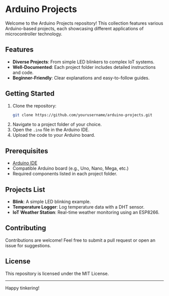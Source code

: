 # Arduino Projects

Welcome to the Arduino Projects repository! This collection features various Arduino-based projects, each showcasing different applications of microcontroller technology.

## Features
- **Diverse Projects**: From simple LED blinkers to complex IoT systems.
- **Well-Documented**: Each project folder includes detailed instructions and code.
- **Beginner-Friendly**: Clear explanations and easy-to-follow guides.

## Getting Started
1. Clone the repository:
   ```bash
   git clone https://github.com/yourusername/arduino-projects.git
   ```
2. Navigate to a project folder of your choice.
3. Open the `.ino` file in the Arduino IDE.
4. Upload the code to your Arduino board.

## Prerequisites
- [Arduino IDE](https://www.arduino.cc/en/software)
- Compatible Arduino board (e.g., Uno, Nano, Mega, etc.)
- Required components listed in each project folder.

## Projects List
- **Blink**: A simple LED blinking example.
- **Temperature Logger**: Log temperature data with a DHT sensor.
- **IoT Weather Station**: Real-time weather monitoring using an ESP8266.

## Contributing
Contributions are welcome! Feel free to submit a pull request or open an issue for suggestions.

## License
This repository is licensed under the MIT License.

---

Happy tinkering!
